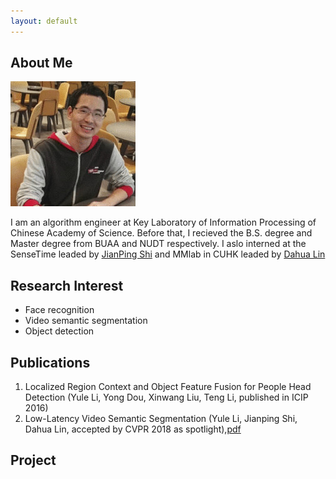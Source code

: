 ```yaml
---
layout: default
---
```


## About Me

<img class="profile-picture" src="me.jpg">

I am an algorithm engineer at Key Laboratory of Information Processing of Chinese Academy of Science. Before that, I recieved the B.S. degree and Master degree from BUAA and NUDT respectively. I aslo interned at the SenseTime leaded by [JianPing Shi]() and MMlab in CUHK leaded by [Dahua Lin]()


## Research Interest
- Face recognition
- Video semantic segmentation
- Object detection

## Publications
1. Localized Region Context and Object Feature Fusion for People Head Detection (Yule Li, Yong Dou,
Xinwang Liu, Teng Li, published in ICIP 2016)
2. Low-Latency Video Semantic Segmentation (Yule Li, Jianping Shi, Dahua Lin, accepted by CVPR
2018 as spotlight),[pdf](https://arxiv.org/pdf/1804.00389)
## Project


